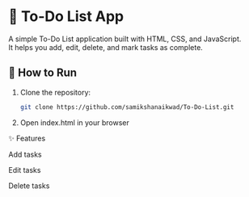 # 📝 To-Do List App

A simple To-Do List application built with HTML, CSS, and JavaScript.  
It helps you add, edit, delete, and mark tasks as complete.

## 🚀 How to Run
1. Clone the repository:
   ```bash
   git clone https://github.com/samikshanaikwad/To-Do-List.git
2. Open index.html in your browser

✨ Features

Add tasks

Edit tasks

Delete tasks

